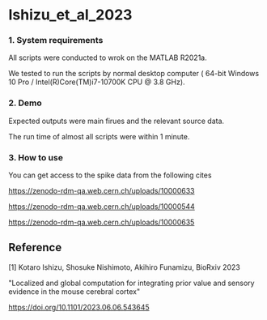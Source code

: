 # Ishizu_et_al_2023

### 1. System requirements
   
  All scripts were conducted to wrok on the MATLAB R2021a.

We tested to run the scripts by normal desktop computer ( 64-bit Windows 10 Pro / Intel(R)Core(TM)i7-10700K CPU @ 3.8 GHz).

  

### 2. Demo

  Expected outputs were main firues and the relevant source data.

  The run time of almost all scripts were within 1 minute.  


### 3. How to use

  You can get access to the spike data from the following cites
  
  https://zenodo-rdm-qa.web.cern.ch/uploads/10000633
  
https://zenodo-rdm-qa.web.cern.ch/uploads/10000544


https://zenodo-rdm-qa.web.cern.ch/uploads/10000635 



## Reference

[1] Kotaro Ishizu, Shosuke Nishimoto, Akihiro Funamizu, BioRxiv 2023 

"Localized and global computation for integrating prior value and sensory evidence in the mouse cerebral cortex"

https://doi.org/10.1101/2023.06.06.543645

